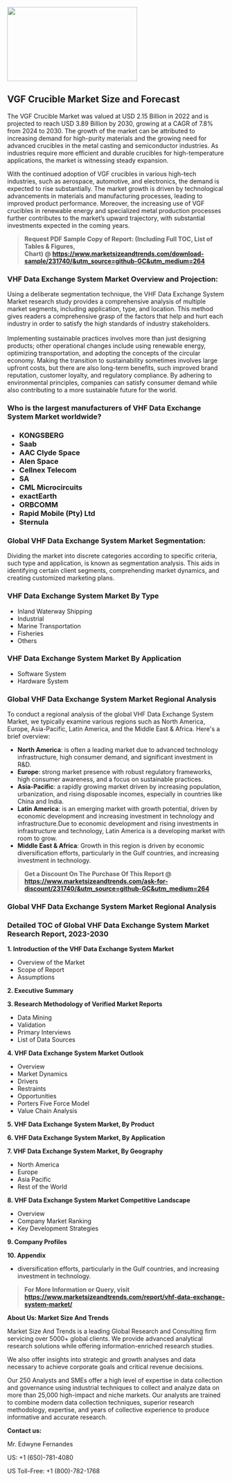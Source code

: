 <p><img class="alignnone size-medium wp-image-20088" src="https://ffe5etoiles.com/wp-content/uploads/2024/12/MST1-300x171.png" alt="" width="300" height="171" /></p><h2>VGF Crucible Market Size and Forecast</h2><p>The VGF Crucible Market was valued at USD 2.15 Billion in 2022 and is projected to reach USD 3.89 Billion by 2030, growing at a CAGR of 7.8% from 2024 to 2030. The growth of the market can be attributed to increasing demand for high-purity materials and the growing need for advanced crucibles in the metal casting and semiconductor industries. As industries require more efficient and durable crucibles for high-temperature applications, the market is witnessing steady expansion.</p><p>With the continued adoption of VGF crucibles in various high-tech industries, such as aerospace, automotive, and electronics, the demand is expected to rise substantially. The market growth is driven by technological advancements in materials and manufacturing processes, leading to improved product performance. Moreover, the increasing use of VGF crucibles in renewable energy and specialized metal production processes further contributes to the market’s upward trajectory, with substantial investments expected in the coming years.</p></p><blockquote id="" class=""><strong>Request PDF Sample Copy of Report: (Including Full TOC, List of Tables &amp; Figures, Chart)&nbsp;@&nbsp;<strong><a href="https://www.marketsizeandtrends.com/download-sample/231740/&utm_source=github-GC&utm_medium=264" target="_blank">https://www.marketsizeandtrends.com/download-sample/231740/&utm_source=github-GC&utm_medium=264</a></strong></strong></blockquote><h3 id="" class="">VHF Data Exchange System Market&nbsp;Overview and Projection:</h3><p id="" class="">Using a deliberate segmentation technique, the VHF Data Exchange System Market research study provides a comprehensive analysis of multiple market segments, including application, type, and location. This method gives readers a comprehensive grasp of the factors that help and hurt each industry in order to satisfy the high standards of industry stakeholders. <br /> <br />Implementing sustainable practices involves more than just designing products; other operational changes include using renewable energy, optimizing transportation, and adopting the concepts of the circular economy. Making the transition to sustainability sometimes involves large upfront costs, but there are also long-term benefits, such improved brand reputation, customer loyalty, and regulatory compliance. By adhering to environmental principles, companies can satisfy consumer demand while also contributing to a more sustainable future for the world.</p><h3 id="" class="">Who is the largest manufacturers of&nbsp;VHF Data Exchange System Market worldwide?</h3><h3 class=""><p><ul><li>KONGSBERG </li><li> Saab </li><li> AAC Clyde Space </li><li> Alen Space </li><li> Cellnex Telecom </li><li> SA </li><li> CML Microcircuits </li><li> exactEarth </li><li> ORBCOMM </li><li> Rapid Mobile (Pty) Ltd </li><li> Sternula</li></ul></p></h3><h3 id="" class="">Global&nbsp;VHF Data Exchange System Market Segmentation:</h3><p id="" class="">Dividing the market into discrete categories according to specific criteria, such type and application, is known as segmentation analysis. This aids in identifying certain client segments, comprehending market dynamics, and creating customized marketing plans.</p><h3 id="" class="">VHF Data Exchange System Market&nbsp;By Type</h3><p><p><ul><li>Inland Waterway Shipping</li><li> Industrial</li><li> Marine Transportation</li><li> Fisheries</li><li> Others</p></li></ul></p></p><h3 id="" class="">VHF Data Exchange System Market&nbsp;By Application</h3><p class=""><p><ul><li>Software System</li><li> Hardware System</li></ul></p></p><h3 id="" class="">Global VHF Data Exchange System Market Regional Analysis</h3><p id="" class="">To conduct a regional analysis of the global VHF Data Exchange System Market, we typically examine various regions such as North America, Europe, Asia-Pacific, Latin America, and the Middle East &amp; Africa. Here's a brief overview:</p><ul><li><strong>North America</strong>: is often a leading market due to advanced technology infrastructure, high consumer demand, and significant investment in R&amp;D.</li><li><strong>Europe</strong>: strong market presence with robust regulatory frameworks, high consumer awareness, and a focus on sustainable practices.</li><li><strong>Asia-Pacific</strong>: a rapidly growing market driven by increasing population, urbanization, and rising disposable incomes, especially in countries like China and India.</li><li><strong>Latin America</strong>: is an emerging market with growth potential, driven by economic development and increasing investment in technology and infrastructure.Due to economic development and rising investments in infrastructure and technology, Latin America is a developing market with room to grow.</li><li><strong>Middle East &amp; Africa</strong>: Growth in this region is driven by economic diversification efforts, particularly in the Gulf countries, and increasing investment in technology.</li></ul><blockquote id="" class=""><strong>Get a Discount On The Purchase Of This Report @ <strong><a href="https://www.marketsizeandtrends.com/ask-for-discount/231740/&utm_source=github-GC&utm_medium=264" target="_blank">https://www.marketsizeandtrends.com/ask-for-discount/231740/&utm_source=github-GC&utm_medium=264</a></strong></strong></blockquote><h3 id="" class="">Global VHF Data Exchange System Market Regional Analysis</h3><h3 id="" class="">Detailed TOC of Global VHF Data Exchange System Market Research Report, 2023-2030</h3><p id="" class=""><strong>1. Introduction of the VHF Data Exchange System Market</strong></p><ul><li>Overview of the Market</li><li>Scope of Report</li><li>Assumptions</li></ul><p id="" class=""><strong>2. Executive Summary</strong></p><p id="" class=""><strong>3. Research Methodology of Verified Market Reports</strong></p><ul><li>Data Mining</li><li>Validation</li><li>Primary Interviews</li><li>List of Data Sources</li></ul><p id="" class=""><strong>4. VHF Data Exchange System Market Outlook</strong></p><ul><li>Overview</li><li>Market Dynamics</li><li>Drivers</li><li>Restraints</li><li>Opportunities</li><li>Porters Five Force Model</li><li>Value Chain Analysis</li></ul><p id="" class=""><strong>5. VHF Data Exchange System Market, By Product</strong></p><p id="" class=""><strong>6. VHF Data Exchange System Market, By Application</strong></p><p id="" class=""><strong>7. VHF Data Exchange System Market, By Geography</strong></p><ul><li>North America</li><li>Europe</li><li>Asia Pacific</li><li>Rest of the World</li></ul><p id="" class=""><strong>8. VHF Data Exchange System Market Competitive Landscape</strong></p><ul><li>Overview</li><li>Company Market Ranking</li><li>Key Development Strategies</li></ul><p id="" class=""><strong>9. Company Profiles</strong></p><p id="" class=""><strong>10. Appendix</strong></p><ul><li>diversification efforts, particularly in the Gulf countries, and increasing investment in technology.</li></ul><blockquote id="" class=""><strong>For More Information or Query, visit <strong><strong><a href="https://www.marketsizeandtrends.com/report/vhf-data-exchange-system-market/" target="_blank">https://www.marketsizeandtrends.com/report/vhf-data-exchange-system-market/</a></strong></strong></strong></blockquote><p id="" class=""><strong>About Us: Market Size And Trends</strong></p><p id="" class="">Market Size And Trends is a leading Global Research and Consulting firm servicing over 5000+ global clients. We provide advanced analytical research solutions while offering information-enriched research studies.</p><p id="" class="">We also offer insights into strategic and growth analyses and data necessary to achieve corporate goals and critical revenue decisions.</p><p id="" class="">Our 250 Analysts and SMEs offer a high level of expertise in data collection and governance using industrial techniques to collect and analyze data on more than 25,000 high-impact and niche markets. Our analysts are trained to combine modern data collection techniques, superior research methodology, expertise, and years of collective experience to produce informative and accurate research.</p><p id="" class=""><strong>Contact us:</strong></p><p id="" class="">Mr. Edwyne Fernandes</p><p id="" class="">US: +1 (650)-781-4080</p><p id="" class="">US Toll-Free: +1 (800)-782-1768</p>
